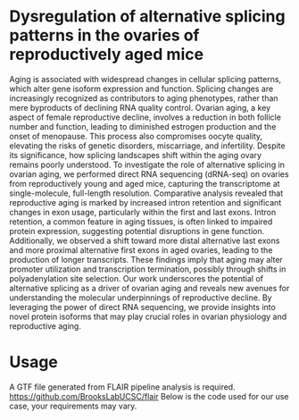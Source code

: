 # Dysregulation of alternative splicing patterns in the ovaries of reproductively aged mice 

Aging is associated with widespread changes in cellular splicing patterns, which alter gene isoform expression and function. Splicing changes are increasingly recognized as contributors to aging phenotypes, rather than mere byproducts of declining RNA quality control. Ovarian aging, a key aspect of female reproductive decline, involves a reduction in both follicle number and function, leading to diminished estrogen production and the onset of menopause. This process also compromises oocyte quality, elevating the risks of genetic disorders, miscarriage, and infertility. Despite its significance, how splicing landscapes shift within the aging ovary remains poorly understood. To investigate the role of alternative splicing in ovarian aging, we performed direct RNA sequencing (dRNA-seq) on ovaries from reproductively young and aged mice, capturing the transcriptome at single-molecule, full-length resolution. Comparative analysis revealed that reproductive aging is marked by increased intron retention and significant changes in exon usage, particularly within the first and last exons. Intron retention, a common feature in aging tissues, is often linked to impaired protein expression, suggesting potential disruptions in gene function. Additionally, we observed a shift toward more distal alternative last exons and more proximal alternative first exons in aged ovaries, leading to the production of longer transcripts. These findings imply that aging may alter promoter utilization and transcription termination, possibly through shifts in polyadenylation site selection. Our work underscores the potential of alternative splicing as a driver of ovarian aging and reveals new avenues for understanding the molecular underpinnings of reproductive decline. By leveraging the power of direct RNA sequencing, we provide insights into novel protein isoforms that may play crucial roles in ovarian physiology and reproductive aging.

# Usage

A GTF file generated from FLAIR pipeline analysis is required. https://github.com/BrooksLabUCSC/flair
Below is the code used for our use case, your requirements may vary.



